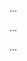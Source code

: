 <panel type="info" header="**Can write good code comments :star::star::star:**" expandable no-close>

<panel type="info" header="Can explain the need for commenting minimally but sufficiently :star::star::star:" expandable>
  <include src="../../book/codeQuality/commentMinimally/introduction/full.md" />
  <panel header=":dart: Evidence" expanded>

...

  </panel>
</panel>

<panel type="info" header="Can follow basic guidelines for writing code comments :star::star::star:" expandable>
  <include src="../../book/codeQuality/commentMinimally/basic/full.md" />
  <panel header=":dart: Evidence" expanded>

...

  </panel>
</panel>


<panel type="info" header="Can follow intermediate guidelines for writing code comments :star::star::star:" expandable>
  <include src="../../book/codeQuality/commentMinimally/intermediate/full.md" />
  <panel header=":dart: Evidence" expanded>

...

  </panel>
</panel>

</panel>
